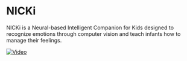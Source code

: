 # NICKi
NICKi is a Neural-based Intelligent Companion for Kids designed to recognize emotions through computer vision and teach infants how to manage their feelings.

[![Video](https://img.youtube.com/vi/RjvyA265Jjw&t=12s/maxresdefault.jpg)](https://www.youtube.com/watch?v=RjvyA265Jjw&t=12s)
